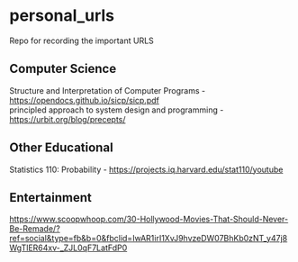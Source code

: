 # personal_urls
Repo for recording the important URLS

## Computer Science
Structure and Interpretation of Computer Programs - https://opendocs.github.io/sicp/sicp.pdf  
principled approach to system design and programming - https://urbit.org/blog/precepts/

## Other Educational
Statistics 110: Probability - https://projects.iq.harvard.edu/stat110/youtube


## Entertainment
https://www.scoopwhoop.com/30-Hollywood-Movies-That-Should-Never-Be-Remade/?ref=social&type=fb&b=0&fbclid=IwAR1irI1XvJ9hvzeDW07BhKb0zNT_y47j8WgTlER64xv-_ZJL0qF7LatFdP0

